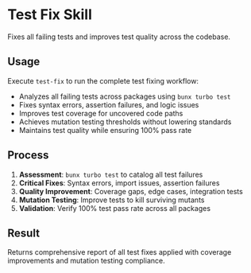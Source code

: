 # Test Fix Skill

Fixes all failing tests and improves test quality across the codebase.

## Usage

Execute `test-fix` to run the complete test fixing workflow:

- Analyzes all failing tests across packages using `bunx turbo test`
- Fixes syntax errors, assertion failures, and logic issues
- Improves test coverage for uncovered code paths
- Achieves mutation testing thresholds without lowering standards
- Maintains test quality while ensuring 100% pass rate

## Process

1. **Assessment**: `bunx turbo test` to catalog all test failures
2. **Critical Fixes**: Syntax errors, import issues, assertion failures
3. **Quality Improvement**: Coverage gaps, edge cases, integration tests
4. **Mutation Testing**: Improve tests to kill surviving mutants
5. **Validation**: Verify 100% test pass rate across all packages

## Result

Returns comprehensive report of all test fixes applied with coverage improvements and mutation testing compliance.
